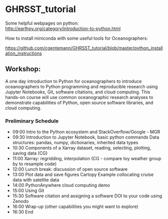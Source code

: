 # GHRSST_tutorial

Some helpful webpages on python:
http://earthpy.org/category/introduction-to-python.html

How to install miniconda with some useful tools for Oceanographers:

https://github.com/cgentemann/GHRSST_tutorial/blob/master/python_installation_instructions

## Workshop:
A one day introduction to Python for oceanographers to introduce oceanographers to Python programming and reproducible research using Jupyter Notebooks, Git, software citations, and cloud computing.  This hands-on course will use common oceanographic research analyses to demonstrate capabilities of Python, open source software libraries, and cloud computing.
 
### Preliminary Schedule
- 09:00    Intro to the Python ecosystem and StackOverflow/Google - MGR
- 09:30    Introduction to Jupyter Notebook, basic python commands
	 Data structures: pandas, numpy, dictionaries, inherited data types
- 10:30    Components of a Xarray dataset, reading, selecting, plotting, saving data (CG) 
- 11:00    Xarray:  regridding, interpolation (CG - compare toy weather group by to resample code)
- 12:00    Lunch break: discussion of open source software
- 13:00   Plot data and save figures
	Cartopy
	Example collocating cruise data with satellite data
- 14:00   PythonAnywhere cloud computing demo
- 15:00    Using Git
- 15:30   Software citation and assigning a software DOI to your code using Zenodo
- 16:00    Wrap-up (other capabilities you might want to explore)
- 16:30    End
